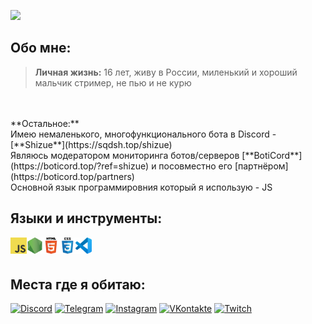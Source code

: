 ![](https://komarev.com/ghpvc/?username=masero01)
## Обо мне:
> **Личная жизнь:** 16 лет, живу в России, миленький и хороший мальчик стример, не пью и не курю
<br/>
<br/>
**Остальное:**
<br/>
Имею немаленького, многофункционального бота в Discord - [**Shizue**](https://sqdsh.top/shizue)
<br/>
Являюсь модератором мониторинга ботов/серверов [**BotiCord**](https://boticord.top/?ref=shizue) и посовместно его [партнёром](https://boticord.top/partners)
<br/>
Основной язык программировния который я использую - JS
<br/>



## Языки и инструменты:
<img align="left" alt="JavaScript" width="26px" src="https://raw.githubusercontent.com/github/explore/80688e429a7d4ef2fca1e82350fe8e3517d3494d/topics/javascript/javascript.png" />
<img align="left" alt="Node.js" width="26px" src="https://raw.githubusercontent.com/github/explore/80688e429a7d4ef2fca1e82350fe8e3517d3494d/topics/nodejs/nodejs.png" />
<img align="left" alt="HTML5" width="26px" src="https://raw.githubusercontent.com/github/explore/80688e429a7d4ef2fca1e82350fe8e3517d3494d/topics/html/html.png"/>
<img align="left" alt="CSS3" width="26px" src="https://raw.githubusercontent.com/github/explore/80688e429a7d4ef2fca1e82350fe8e3517d3494d/topics/css/css.png"/>
<img align="left" alt="Visual Studio Code" width="26px" src="https://raw.githubusercontent.com/github/explore/80688e429a7d4ef2fca1e82350fe8e3517d3494d/topics/visual-studio-code/visual-studio-code.png"/>

<br/>
<br/>

 ## Места где я обитаю:
[![Discord](https://img.shields.io/badge/-Discord-3C2886?style=for-the-badge&logo=Discord&logoColor=1195F5)](https://discord.com/ptYPqYh)
[![Telegram](https://img.shields.io/badge/-Telegram-3C2886?style=for-the-badge&logo=telegram&logoColor=27A0D9)](https://t.me/maserokun)
[![Instagram](https://img.shields.io/badge/-Instagram-3C2886?style=for-the-badge&logo=instagram&logoColor=B4068E)](https://www.instagram.com/masero01)
[![VKontakte](https://img.shields.io/badge/-Vkontakte-3C2886?style=for-the-badge&logo=Vk&logoColor=149FDC)](https://vk.com/masero_kun)
[![Twitch](https://img.shields.io/badge/-Twitch-3C2886?style=for-the-badge&logo=Twitch&logoColor=974FFF)](https://twitch.tv/masero01)

